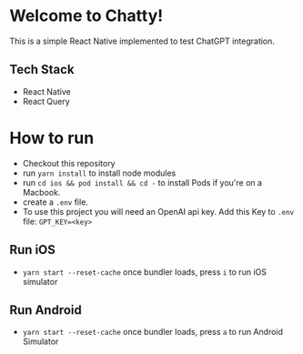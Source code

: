 # Welcome to Chatty!

This is a simple React Native implemented to test ChatGPT integration.

## Tech Stack

- React Native
- React Query
  
# How to run

- Checkout this repository
- run `yarn install` to install node modules
- run `cd ios && pod install && cd -` to install Pods if you're on a Macbook.
- create a `.env` file.
- To use this project you will need an OpenAI api key. Add this Key to `.env` file: `GPT_KEY=<key>`

## Run iOS

- `yarn start --reset-cache` once bundler loads, press `i` to run iOS simulator

## Run Android

- `yarn start --reset-cache` once bundler loads, press `a` to run Android Simulator
